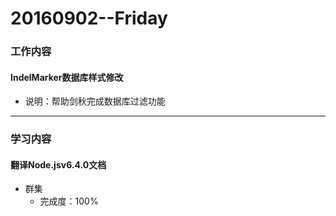 # 20160902--Friday

### 工作内容
    
#### **IndelMarker数据库样式修改**
- 说明：帮助剑秋完成数据库过滤功能
    
----------------------

### 学习内容

#### **翻译Node.jsv6.4.0文档**
- 群集
    - 完成度：100%
